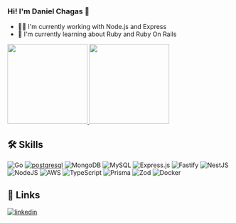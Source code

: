 ### Hi! I'm Daniel Chagas 👋

- 👩‍💻 I'm currently working with Node.js and Express
- 🧠 I'm currently learning about Ruby and Ruby On Rails

<div>
  <a href="https://www.linkedin.com/in/danichagasdev/" target="_blank">
    <img height="180em" src="https://github-readme-stats.vercel.app/api?username=danichagas&show_icons=true&theme=tokyonight&include_all_commits=true&count_private=true" />
    <img height="180em" src="https://github-readme-stats.vercel.app/api/top-langs/?username=danichagas&layout=compact&langs_count=16&theme=tokyonight" />
  </a>
</div>

## 🛠 Skills
![Go](https://img.shields.io/badge/go-%2300ADD8.svg?style=for-the-badge&logo=go&logoColor=white)
[![postgresql](https://img.shields.io/badge/PostgreSQL-316192?style=for-the-badge&logo=postgresql&logoColor=white)]()
![MongoDB](https://img.shields.io/badge/MongoDB-%234ea94b.svg?style=for-the-badge&logo=mongodb&logoColor=white)
![MySQL](https://img.shields.io/badge/mysql-4479A1.svg?style=for-the-badge&logo=mysql&logoColor=white)
![Express.js](https://img.shields.io/badge/express.js-%23404d59.svg?style=for-the-badge&logo=express&logoColor=%2361DAFB)
![Fastify](https://img.shields.io/badge/fastify-%23000000.svg?style=for-the-badge&logo=fastify&logoColor=white)
![NestJS](https://img.shields.io/badge/nestjs-%23E0234E.svg?style=for-the-badge&logo=nestjs&logoColor=white)
![NodeJS](https://img.shields.io/badge/node.js-6DA55F?style=for-the-badge&logo=node.js&logoColor=white)
![AWS](https://img.shields.io/badge/AWS-%23FF9900.svg?style=for-the-badge&logo=amazon-aws&logoColor=white)
![TypeScript](https://img.shields.io/badge/typescript-%23007ACC.svg?style=for-the-badge&logo=typescript&logoColor=white)
![Prisma](https://img.shields.io/badge/Prisma-3982CE?style=for-the-badge&logo=Prisma&logoColor=white)
![Zod](https://img.shields.io/badge/zod-%233068b7.svg?style=for-the-badge&logo=zod&logoColor=white)
![Docker](https://img.shields.io/badge/docker-%230db7ed.svg?style=for-the-badge&logo=docker&logoColor=white)


## 🔗 Links
[![linkedin](https://img.shields.io/badge/linkedin-0A66C2?style=for-the-badge&logo=linkedin&logoColor=white)](https://www.linkedin.com/in/danichagasdev/)

